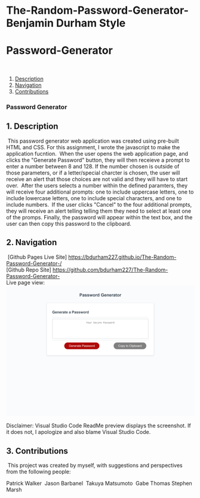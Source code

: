 # The-Random-Password-Generator-Benjamin Durham Style

# Password-Generator
​
1. [Description](#desc)
2. [Navigation](#nav)
3. [Contributions](#contrib)
​
​
### Password Generator
<a name="desc"></a>
## 1. Description
​
This password generator web application was created using pre-built HTML and CSS. For this assignment, I wrote the javascript to make the application fucntion.
​
When the user opens the web application page, and clicks the "Generate Password" button, they will then receieve a prompt to enter a number between 8 and 128. If the number chosen is outside of those parameters, or if a letter/special charcter is chosen, the user will receive an alert that those choices are not valid and they will have to start over.
​
After the users selects a number within the defined paramters, they will receive four additional prompts: one to include uppercase letters, one to include lowercase letters, one to include special characters, and one to include numbers.
​
If the user clicks "Cancel" to the four additional prompts, they will receive an alert telling telling them they need to select at least one of the promps.
​
Finally, the password will appear within the text box, and the user can then copy this password to the clipboard.
​
<a name="nav"></a>
## 2. Navigation
​
[Github Pages Live Site] https://bdurham227.github.io/The-Random-Password-Generator-/   
​
[Github Repo Site] https://github.com/bdurham227/The-Random-Password-Generator-  
​
Live page view: 
​
​![ScreenShot](assets/Images/generator.png?raw=true "ScreenShot")

Disclaimer: Visual Studio Code ReadMe preview displays the screenshot. If it does not, I apologize and also blame Visual Studio Code.
​
​
<a name="contrib"></a>
## 3. Contributions
​
This project was created by myself, with suggestions and perspectives from the following people:

Patrick Walker
​
Jason Barbanel
​
Takuya Matsumoto
​
Gabe Thomas
​
Stephen Marsh
